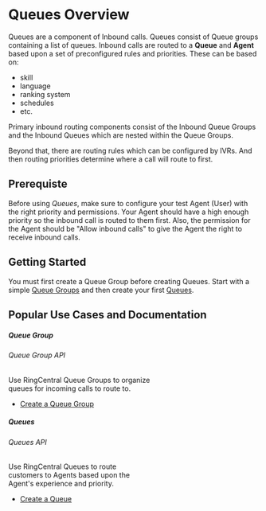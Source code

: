 # Queues Overview

Queues are a component of Inbound calls. Queues consist of Queue groups containing a list of queues. Inbound calls are routed to a **Queue** and **Agent** based upon a set of preconfigured rules and priorities. These can be based on:

* skill
* language
* ranking system
* schedules
* etc.

Primary inbound routing components consist of the Inbound Queue Groups and the Inbound Queues which are nested within the Queue Groups.

Beyond that, there are routing rules which can be configured by IVRs. And then routing priorities determine where a call will route to first.

## Prerequiste
Before using *Queues*, make sure to configure your test Agent (User) with the right priority and permissions.  Your Agent should have a high enough priority so the inbound call is routed to them first.  Also, the permission for the Agent should be "Allow inbound calls" to give the Agent the right to receive inbound calls.

## Getting Started
You must first create a Queue Group before creating Queues. Start with a simple [Queue Groups](../queue-groups) and then create your first [Queues](../queues). 

## Popular Use Cases and Documentation

<div class="card-deck">

  <div class="card" style="width: 18rem;">
    <div class="card-body pt-0 pb-0">
      <h5 class="card-title">Queue Group</h5>
      <h6 class="card-subtitle mb-2 text-muted">Queue Group API</h6>
      <p class="card-text">Use RingCentral Queue Groups to organize queues for incoming calls to route to.</p>
      <ul class="pl-0 ml-4">
      <li><a href="./queue-groups/" class="card-link">Create a Queue Group</a></li>
      </ul>
    </div>
  </div>
  
  <div class="card" style="width: 18rem;">
    <div class="card-body pt-0 pb-0">
      <h5 class="card-title">Queues</h5>
      <h6 class="card-subtitle mb-2 text-muted">Queues API</h6>
      <p class="card-text">Use RingCentral Queues to route customers to Agents based upon the Agent's experience and priority.</p>
      <ul class="pl-0 ml-4">
      <li><a href="./queues/" class="card-link">Create a Queue</a></li>
      </ul>
    </div>
  </div>
</div>